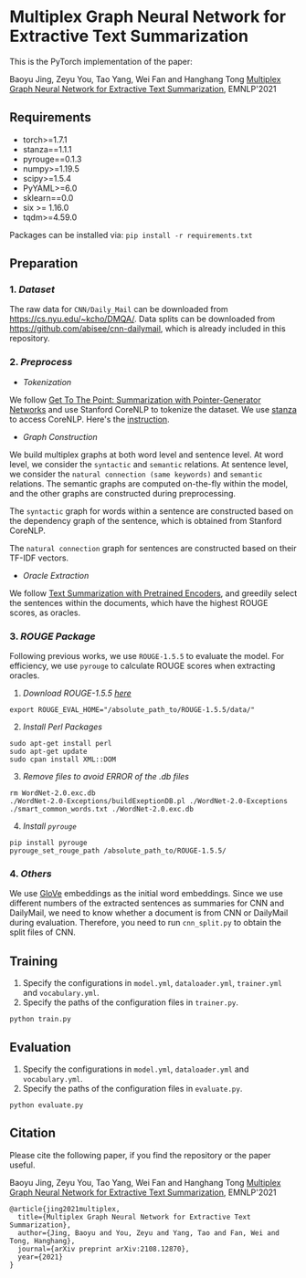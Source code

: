 # Multiplex Graph Neural Network for Extractive Text Summarization
This is the PyTorch implementation of the paper:

Baoyu Jing, Zeyu You, Tao Yang, Wei Fan and Hanghang Tong [Multiplex Graph Neural Network for Extractive Text Summarization](https://arxiv.org/pdf/2108.12870.pdf), EMNLP'2021 

## Requirements
- torch>=1.7.1
- stanza==1.1.1
- pyrouge==0.1.3
- numpy>=1.19.5
- scipy>=1.5.4
- PyYAML>=6.0 
- sklearn==0.0
- six >= 1.16.0
- tqdm>=4.59.0

Packages can be installed via: ```pip install -r requirements.txt```


## Preparation
### 1. *Dataset*
The raw data for ```CNN/Daily_Mail``` can be downloaded from <https://cs.nyu.edu/~kcho/DMQA/>. 
Data splits can be downloaded from <https://github.com/abisee/cnn-dailymail>, which is already included in this repository.
### 2. *Preprocess*

* *Tokenization*

We follow [Get To The Point: Summarization with Pointer-Generator Networks](https://github.com/abisee/pointer-generator) and use Stanford CoreNLP to tokenize the dataset. 
We use [stanza](https://stanfordnlp.github.io/stanza/index.html) to access CoreNLP. 
Here's the [instruction](https://stanfordnlp.github.io/stanza/corenlp_client.html).


* *Graph Construction*

We build multiplex graphs at both word level and sentence level. 
At word level, we consider the ```syntactic``` and ```semantic``` relations. 
At sentence level, we consider the ```natural connection (same keywords)``` and ```semantic``` relations. 
The semantic graphs are computed on-the-fly within the model, and the other graphs are constructed during preprocessing.

The  ```syntactic``` graph for words within a sentence are constructed based on the dependency graph of the sentence, which is obtained from Stanford CoreNLP. 

The ```natural connection``` graph for sentences are constructed based on their TF-IDF vectors.

* *Oracle Extraction*

We follow [Text Summarization with Pretrained Encoders](https://github.com/nlpyang/PreSumm), and greedily select the sentences within the documents, which have the highest ROUGE scores, as oracles.

### 3. *ROUGE Package*
Following previous works, we use ```ROUGE-1.5.5``` to evaluate the model. 
For efficiency, we use ```pyrouge``` to calculate ROUGE scores when extracting oracles.

1. *Download ROUGE-1.5.5 [here](https://github.com/andersjo/pyrouge/tree/master/tools/ROUGE-1.5.5)*

```export ROUGE_EVAL_HOME="/absolute_path_to/ROUGE-1.5.5/data/"```

2. *Install Perl Packages*

```
sudo apt-get install perl
sudo apt-get update
sudo cpan install XML::DOM
```

3. *Remove files to avoid ERROR of the .db files*

```
rm WordNet-2.0.exc.db
./WordNet-2.0-Exceptions/buildExeptionDB.pl ./WordNet-2.0-Exceptions ./smart_common_words.txt ./WordNet-2.0.exc.db
```

4. *Install ```pyrouge```*

```
pip install pyrouge
pyrouge_set_rouge_path /absolute_path_to/ROUGE-1.5.5/
```

### 4. *Others*
We use [GloVe](https://nlp.stanford.edu/projects/glove/) embeddings as the initial word embeddings.
Since we use different numbers of the extracted sentences as summaries for CNN and DailyMail, we need to know whether a document is from CNN or DailyMail during evaluation.
Therefore, you need to run ```cnn_split.py``` to obtain the split files of CNN.

## Training
1. Specify the configurations in ```model.yml```, ```dataloader.yml```, ```trainer.yml``` and ```vocabulary.yml```.
2. Specify the paths of the configuration files in ```trainer.py```.

```python train.py```

## Evaluation
1. Specify the configurations in ```model.yml```, ```dataloader.yml``` and ```vocabulary.yml```.
2. Specify the paths of the configuration files in ```evaluate.py```.

```python evaluate.py```

## Citation
Please cite the following paper, if you find the repository or the paper useful.

Baoyu Jing, Zeyu You, Tao Yang, Wei Fan and Hanghang Tong [Multiplex Graph Neural Network for Extractive Text Summarization](https://arxiv.org/pdf/2108.12870.pdf), EMNLP'2021 

```
@article{jing2021multiplex,
  title={Multiplex Graph Neural Network for Extractive Text Summarization},
  author={Jing, Baoyu and You, Zeyu and Yang, Tao and Fan, Wei and Tong, Hanghang},
  journal={arXiv preprint arXiv:2108.12870},
  year={2021}
}
```
